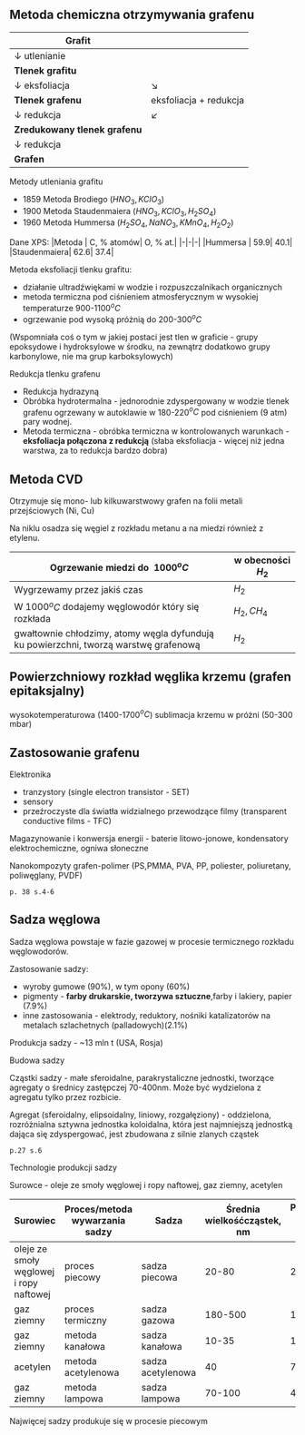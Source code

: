 ## Metoda chemiczna otrzymywania grafenu

|Grafit| |
|-|-|
|$\downarrow$ utlenianie| |
|**Tlenek grafitu**| |
|$\downarrow$ eksfoliacja| $\searrow$|
|**Tlenek grafenu**| eksfoliacja + redukcja|
|$\downarrow$ redukcja| $\swarrow$|
|**Zredukowany tlenek grafenu**| |
|$\downarrow$ redukcja| |
|**Grafen**| |

Metody utleniania grafitu

- 1859 Metoda Brodiego ($HNO_3, KClO_3$)
- 1900 Metoda Staudenmaiera ($HNO_3, KClO_3, H_2SO_4$)
- 1960 Metoda Hummersa ($H_2SO_4,NaNO_3,KMnO_4,H_2O_2$)

Dane XPS:
|Metoda | C, % atomów| O, % at.|
|-|-|-|
|Hummersa | 59.9| 40.1|
|Staudenmaiera| 62.6| 37.4|

Metoda eksfoliacji tlenku grafitu:

- działanie ultradźwiękami w wodzie i rozpuszczalnikach organicznych
- metoda termiczna pod ciśnieniem atmosferycznym w wysokiej temperaturze 900-1100$^oC$
- ogrzewanie pod wysoką próżnią do 200-300$^oC$

(Wspomniała coś o tym w jakiej postaci jest tlen w graficie - grupy epoksydowe i hydroksylowe w środku, na zewnątrz dodatkowo grupy karbonylowe, nie ma grup karboksylowych)


Redukcja tlenku grafenu 
- Redukcja hydrazyną
- Obróbka hydrotermalna - jednorodnie zdyspergowany w wodzie tlenek grafenu ogrzewany w autoklawie w 180-220$^oC$ pod ciśnieniem (9 atm) pary wodnej.
- Metoda termiczna - obróbka termiczna w kontrolowanych warunkach - **eksfoliacja połączona z redukcją** (słaba eksfoliacja - więcej niż jedna warstwa, za to redukcja bardzo dobra)

## Metoda CVD

Otrzymuje się mono- lub kilkuwarstwowy grafen na folii metali przejściowych (Ni, Cu)

Na niklu osadza się węgiel z rozkładu metanu a na miedzi również z etylenu. 

|Ogrzewanie miedzi do $~1000^oC$| w obecności $H_2$| 
|-|-|
|Wygrzewamy przez jakiś czas| $H_2$|
|W 1000$^oC$ dodajemy węglowodór który się rozkłada| $H_2, CH_4$|
|gwałtownie chłodzimy, atomy węgla dyfundują ku powierzchni, tworzą warstwę grafenową | $H_2$|


## Powierzchniowy rozkład węglika krzemu (grafen epitaksjalny)

wysokotemperaturowa (1400-1700$^oC$) sublimacja krzemu w próżni (50-300 mbar)

## Zastosowanie grafenu

Elektronika

- tranzystory (single electron transistor - SET)
- sensory
- przeźroczyste dla światła widzialnego przewodzące filmy (transparent conductive films - TFC)

Magazynowanie i konwersja energii - baterie litowo-jonowe, kondensatory elektrochemiczne, ogniwa słoneczne

Nanokompozyty grafen-polimer (PS,PMMA, PVA, PP, poliester, poliuretany, poliwęglany, PVDF)

`p. 38 s.4-6`

## Sadza węglowa

Sadza węglowa powstaje w fazie gazowej w procesie termicznego rozkładu węglowodorów.

Zastosowanie sadzy:

- wyroby gumowe (90%), w tym opony (60%)
- pigmenty - **farby drukarskie, tworzywa sztuczne**,farby i lakiery, papier (7.9%)
- inne zastosowania - elektrody, reduktory, nośniki katalizatorów na metalach szlachetnych (palladowych)(2.1%)

Produkcja sadzy - ~13 mln t (USA, Rosja)

Budowa sadzy

Cząstki sadzy - małe sferoidalne, parakrystaliczne jednostki, tworzące agregaty o średnicy zastępczej 70-400nm. Może być wydzielona z agregatu tylko przez rozbicie.

Agregat (sferoidalny, elipsoidalny, liniowy, rozgałęziony) - oddzielona, rozróżnialna sztywna jednostka koloidalna, która jest najmniejszą jednostką dająca się zdyspergować, jest zbudowana z silnie zlanych cząstek

`p.27 s.6`

Technologie produkcji sadzy

Surowce - oleje ze smoły węglowej i ropy naftowej, gaz ziemny, acetylen

|Surowiec| Proces/metoda wywarzania sadzy| Sadza |Średnia wielkośćcząstek, nm| Powierzchnia właściwa $S_{BET}\ m^2/g$|
|-|-|-|-|-|
|oleje ze smoły węglowej i ropy naftowej| proces piecowy| sadza piecowa| 20-80|25-200|
|gaz ziemny| proces termiczny| sadza gazowa| 180-500| 10|
|gaz ziemny| metoda kanałowa| sadza kanałowa| 10-35| 100-500|
|acetylen| metoda acetylenowa| sadza acetylenowa| 40| 70|
|gaz ziemny| metoda lampowa| sadza lampowa| 70-100| 40|

Najwięcej sadzy produkuje się w procesie piecowym
